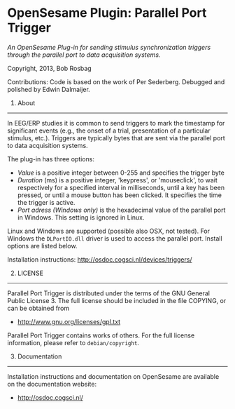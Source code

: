 OpenSesame Plugin: Parallel Port Trigger
==========

*An OpenSesame Plug-in for sending stimulus synchronization triggers through the parallel port to data acquisition systems.*  

Copyright, 2013, Bob Rosbag  

Contributions: Code is based on the work of Per Sederberg. Debugged and polished by Edwin Dalmaijer.

1. About
--------

In EEG/ERP studies it is common to send triggers to mark the timestamp for significant events (e.g., the onset of a trial, presentation of a particular stimulus, etc.). Triggers are typically bytes that are sent via the parallel port to data acquisition systems.

The plug-in has three options:
- *Value* is a positive integer between 0-255 and specifies the trigger byte
- *Duration* (ms) is a positive integer, 'keypress', or 'mouseclick', to wait respectively for a specified interval in milliseconds, until a key has been pressed, or until a mouse button has been clicked. It specifies the time the trigger is active.
- *Port adress (Windows only)* is the hexadecimal value of the parallel port in Windows. This setting is ignored in Linux.


Linux and Windows are supported (possible also OSX, not tested). For Windows the `DLPortIO.dll` driver is used to access the parallel port. Install options are listed below.


Installation instructions: <http://osdoc.cogsci.nl/devices/triggers/>


2. LICENSE
----------

Parallel Port Trigger is distributed under the terms of the GNU General Public License 3.
The full license should be included in the file COPYING, or can be obtained from

- <http://www.gnu.org/licenses/gpl.txt>

Parallel Port Trigger contains works of others. For the full license information, please
refer to `debian/copyright`.

3. Documentation
----------------

Installation instructions and documentation on OpenSesame are available on the documentation website:

- <http://osdoc.cogsci.nl/>
